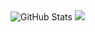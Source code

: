 <a align="center">
  <img src="https://github-readme-stats.vercel.app/api?username=antt1995&count_private=true&show_icons=true&hide_title=true&show=reviews,discussions_started,discussions_answered,prs_merged,prs_merged_percentage" alt="GitHub Stats" />
</a>
<a align="center">
  <img src="https://github-readme-stats.vercel.app/api/top-langs?username=antt1995&langs_count=20&hide_title=true" />
</a>
